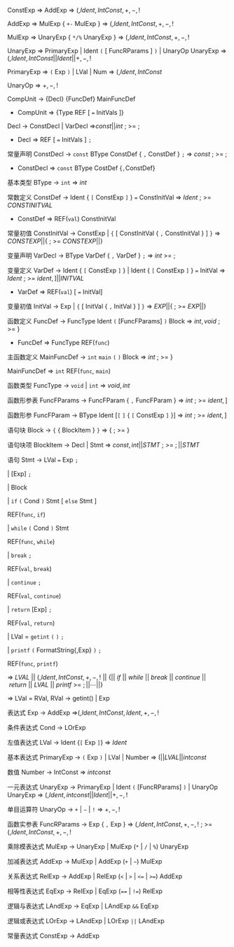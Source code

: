 ConstExp => AddExp => $(, Ident, IntConst, +,-,!$

AddExp => MulExp { `+-` MulExp } => $(, Ident, IntConst, +,-,!$

MulExp => UnaryExp { `*/%` UnaryExp } => $(, Ident, IntConst, +,-,!$

UnaryExp => PrimaryExp | Ident `(` [ FuncRParams ] `)` | UnaryOp UnaryExp => $(, Ident, IntConst || Ident || +,-,!$

PrimaryExp => `(` Exp `)` | LVal | Num =>  $(, Ident, IntConst$ 

UnaryOp => $+,-,!$



CompUnit → {Decl} {FuncDef} MainFuncDef 

+ CompUnit => {Type REF [ `=` InitVals ]}

Decl → ConstDecl | VarDecl  =>$const || int$     ;      >= $;$

+ Decl => REF [ `=` InitVals ] `;`

常量声明 ConstDecl → `const` BType ConstDef { `,` ConstDef } `;`  => $const$   ;    >= $;$

+ ConstDecl => `const` BType CostDef {`,`ConstDef}

基本类型 BType → `int`   => $int$

常数定义 ConstDef → Ident { `[` ConstExp `]` } `=` ConstInitVal  => $Ident$    ;     >= $CONSTINITVAL$

+ ConstDef => REF(`val`) ConstInitVal

常量初值 ConstInitVal → ConstExp | `{` [ ConstInitVal { `,` ConstInitVal } ] `}`  => $CONSTEXP || \{$     ;      >= $CONSTEXP || \}$

变量声明 VarDecl → BType VarDef { `,` VarDef } `;`  => $int$    >= $;$

变量定义 VarDef → Ident { `[` ConstExp `]` } | Ident { `[` ConstExp `]` } `=` InitVal  => $Ident$   ;    >= $ident, ] || INITVAL$

+ VarDef => REF(`val`) [ `=` InitVal]

变量初值 InitVal → Exp | `{` [ InitVal { `,` InitVal } ] `}` => $EXP || \{$      ;       >= $EXP || \}$

函数定义 FuncDef → FuncType Ident `(` [FuncFParams] `)` Block => $int, void$      ;      >= $\}$

+ FuncDef => FuncType REF(`func`)

主函数定义 MainFuncDef → `int` `main` `(` `)` Block => $int$      ;      >= $\}$

MainFuncDef => `int` REF(`func`, `main`)

函数类型 FuncType → `void` | `int` => $void, int$

函数形参表 FuncFParams → FuncFParam { `,` FuncFParam }    => $int$        ;      >= $ident, ]$

函数形参 FuncFParam → BType Ident [`[` `]` { `[` ConstExp `]` }]  => $int$       ;      >= $ident, ]$

语句块 Block → `{` { BlockItem } `}`  => $\{$      ;      >= $\}$

语句块项 BlockItem → Decl | Stmt  => $const, int || STMT$      ;      >= $; || STMT$

语句 Stmt → LVal `=` Exp `;` 

| [Exp] `;` 

| Block

| `if` `(` Cond `)` Stmt [ `else` Stmt ] 

REF(`func`, `if`)

| `while` `(` Cond `)` Stmt 

REF(`func`, `while`)

| `break` `;` 

REF(`val`, `break`)

| `continue` `;` 

REF(`val`, `continue`)

| `return` [Exp] `;`  

REF(`val`, `return`)

| LVal = `getint` `(` `)` `;` 

| `printf` `(` FormatString{,Exp} `)` `;`

REF(`func`, `printf`)

=> $LVAL\ ||\ (, Ident, IntConst, +,-,!\ ||\ \{ ||\ if \ ||\ while\ ||\ break\ ||\ continue\ ||\ return\ ||\ LVAL\ ||\ printf$                         >= $;||\cdots || \}$

=> LVal = RVal,    RVal $\rightarrow$ getint() | Exp  

表达式 Exp → AddExp =>$(, Ident, IntConst, Ident, +,-,!$

条件表达式 Cond → LOrExp

左值表达式 LVal → Ident {`[` Exp `]`}  => $Ident$

基本表达式 PrimaryExp → `(` Exp `)` | LVal | Number  => $( || LVAL || intconst$

数值 Number → IntConst => $intconst$

⼀元表达式 UnaryExp → PrimaryExp | Ident `(` [FuncRParams] `)`   | UnaryOp UnaryExp  => $(, Ident, intconst || Ident || +,-,!$

单⽬运算符 UnaryOp → `+` | `−` | `!`  => $+,-,!$

函数实参表 FuncRParams → Exp { `,` Exp }  => $(, Ident, IntConst, +,-,!$       ;      >= $(, Ident, IntConst, +,-,!$

乘除模表达式 MulExp → UnaryExp | MulExp (`*` | `/` | `%`) UnaryExp 

加减表达式 AddExp → MulExp | AddExp (`+` | `−`) MulExp 

关系表达式 RelExp → AddExp | RelExp (`<` | `>` | `<=` | `>=`) AddExp 

相等性表达式 EqExp → RelExp | EqExp (`==` | `!=`) RelExp

逻辑与表达式 LAndExp → EqExp | LAndExp `&&` EqExp

逻辑或表达式 LOrExp → LAndExp | LOrExp `||` LAndExp

常量表达式 ConstExp → AddExp

